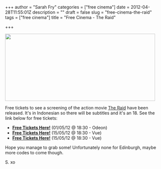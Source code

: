 +++
author = "Sarah Fry"
categories = ["free cinema"]
date = 2012-04-28T11:55:01Z
description = ""
draft = false
slug = "free-cinema-the-raid"
tags = ["free cinema"]
title = "Free Cinema - The Raid"

+++


<a href="http://sweetaspi.co.uk/content/images/2012/04/The-Raid.jpg"><img class="aligncenter size-full wp-image-617" title="The Raid" src="http://sweetaspi.co.uk/content/images/2012/04/The-Raid.jpg" alt="" width="490" height="220" /></a>

Free tickets to see a screening of the action movie <a href="http://www.imdb.com/title/tt1899353/" target="_blank">The Raid</a> have been released. It's in Indonesian so there will be subtitles and it's an 18. See the link below for free tickets:
<ul>
	<li><strong><a href="http://www.showfilmfirst.com/pin/239748" target="_blank">Free Tickets Here!</a></strong> (01/05/12 @ 18:30 - Odeon)</li>
	<li><strong><a href="http://www.showfilmfirst.com/pin/546567" target="_blank">Free Tickets Here!</a></strong> (15/05/12 @ 18:30 - Vue)</li>
	<li><strong><a href="http://www.showfilmfirst.com/pin/880004" target="_blank">Free Tickets Here!</a></strong> (15/05/12 @ 18:30 - Vue)</li>
</ul>
Hope you manage to grab some! Unfortunately none for Edinburgh, maybe more codes to come though.

S. xo

